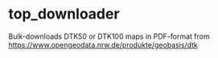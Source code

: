 # top_downloader
Bulk-downloads DTK50 or DTK100 maps in PDF-format from https://www.opengeodata.nrw.de/produkte/geobasis/dtk
